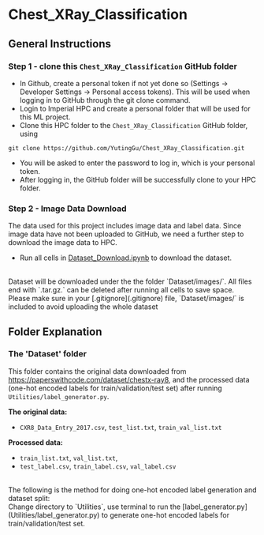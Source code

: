 # Chest_XRay_Classification

## General Instructions
### Step 1 - clone this `Chest_XRay_Classification` GitHub folder
- In Github, create a personal token if not yet done so (Settings -> Developer Settings -> Personal access tokens). This will be used when logging in to GitHub through the git clone command.
- Login to Imperial HPC and create a personal folder that will be used for this ML project.
- Clone this HPC folder to the `Chest_XRay_Classification` GitHub folder, using
```
git clone https://github.com/YutingGu/Chest_XRay_Classification.git
```
- You will be asked to enter the password to log in, which is your personal token.
- After logging in, the GitHub folder will be successfully clone to your HPC folder.


### Step 2 - Image Data Download
The data used for this project includes image data and label data. Since image data have not been uploaded to GitHub, we need a further step to download the image data to HPC.
- Run all cells in [Dataset_Download.ipynb](Dataset_Download.ipynb) to download the dataset.
<br />
Dataset will be downloaded under the the folder `Dataset/images/`. All files end with `.tar.gz.` can be deleted after running all cells to save space.
<br />
Please make sure in your [.gitignore](.gitignore) file, `Dataset/images/` is included to avoid uploading the whole dataset

## Folder Explanation
### The 'Dataset' folder
This folder contains the original data downloaded from https://paperswithcode.com/dataset/chestx-ray8, and the processed data (one-hot encoded labels for train/validation/test set) after running `Utilities/label_generator.py`.

**The original data:**
- `CXR8_Data_Entry_2017.csv`, `test_list.txt`, `train_val_list.txt`

**Processed data:**
- `train_list.txt`, `val_list.txt`,
- `test_label.csv`, `train_label.csv`, `val_label.csv`
<br />
The following is the method for doing one-hot encoded label generation and dataset split:
<br />
Change directory to `Utilities`, use terminal to run the [label_generator.py](Utilities/label_generator.py) to generate one-hot encoded labels for train/validation/test set.



